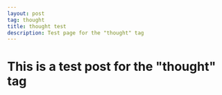 ```yaml
---
layout: post
tag: thought
title: thought test
description: Test page for the "thought" tag
---
```


# This is a test post for the "thought" tag